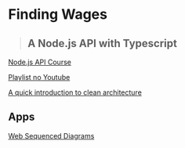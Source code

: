 # Finding Wages
>## A Node.js API with Typescript

[Node.js API Course](https://www.nodejs-typescript-api.com/curso-gratis/)

[Playlist no Youtube](https://www.youtube.com/playlist?list=PLlAbYrWSYTiPanrzauGa7vMuve7_vnXG_)

[A quick introduction to clean architecture](https://www.freecodecamp.org/news/a-quick-introduction-to-clean-architecture-990c014448d2/)

## Apps

[Web Sequenced Diagrams](https://www.websequencediagrams.com/)
